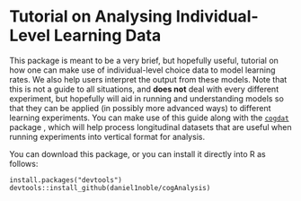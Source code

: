 # Tutorial on Analysing Individual-Level Learning Data

This package is meant to be a very brief, but hopefully useful, tutorial on how one can make use of individual-level choice data to model learning rates. We also help users interpret the output from these models. Note that this is not a guide to all situations, and **does not** deal with every different experiment, but hopefully will aid in running and understanding models so that they can be applied (in possibly more advanced ways) to different learning experiments. You can make use of this guide along with the [`cogdat`](https://github.com/daniel1noble/cogdat) package , which will help process longitudinal datasets that are useful when running experiments into vertical format for analysis.

You can download this package, or you can install it directly into R as follows:

```
install.packages("devtools")
devtools::install_github(daniel1noble/cogAnalysis)

```



